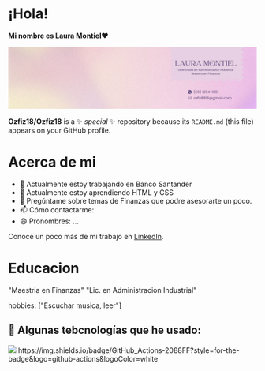 
# **¡Hola!**

**Mi nombre es Laura Montiel**❤️

![header](/LauraMontiel.png)

**Ozfiz18/Ozfiz18** is a ✨ _special_ ✨ repository because its `README.md` (this file) appears on your GitHub profile.

# **Acerca de mi**

- 🔭 Actualmente estoy trabajando en Banco Santander
- 🌱 Actualmente estoy aprendiendo HTML y CSS
- 💬 Pregúntame sobre temas de Finanzas que podre asesorarte un poco.
- 📫 Cómo contactarme: 
- 😄 Pronombres: ...

Conoce un poco más de mi trabajo en [LinkedIn](https://www.linkedin.com/in/laura-guadalupe-montiel-374b0073/).

# **Educacion**

  "Maestria en Finanzas"
  "Lic. en Administracion Industrial"

  hobbies: ["Escuchar musica, leer"]

 ## 🎯 **Algunas tebcnologías que he usado:**
<img src="https://img.shields.io/badge/Vercel-000000?style=for-the-badge&logo=vercel&logoColor=white" />
https://img.shields.io/badge/GitHub_Actions-2088FF?style=for-the-badge&logo=github-actions&logoColor=white
